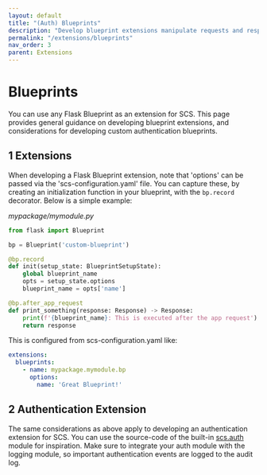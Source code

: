 ```yaml
---
layout: default
title: "(Auth) Blueprints"
description: "Develop blueprint extensions manipulate requests and responses"
permalink: "/extensions/blueprints"
nav_order: 3
parent: Extensions
---
```

# Blueprints
You can use any Flask Blueprint as an extension for SCS. This page provides
general guidance on developing blueprint extensions, and considerations for
developing custom authentication blueprints.

## 1 Extensions
When developing a Flask Blueprint extension, note that 'options' can be passed
via the 'scs-configuration.yaml' file. You can capture these, by creating
an initialization function in your blueprint, with the `bp.record` decorator.
Below is a simple example:

_mypackage/mymodule.py_
```python
from flask import Blueprint

bp = Blueprint('custom-blueprint')

@bp.record
def init(setup_state: BlueprintSetupState):
    global blueprint_name
    opts = setup_state.options
    blueprint_name = opts['name']

@bp.after_app_request
def print_something(response: Response) -> Response:
    print(f'{blueprint_name}: This is executed after the app request')
    return response
```

This is configured from scs-configuration.yaml like:
```yaml
extensions:
  blueprints:
    - name: mypackage.mymodule.bp
      options:
        name: 'Great Blueprint!'
```

## 2 Authentication Extension
The same considerations as above apply to developing an authentication
extension for SCS. You can use the source-code of the built-in
[scs.auth](https://github.com/Tom-Brouwer/simple-configuration-server/blob/master/scs/auth.py)
module for inspiration. Make sure to integrate your auth module with the
logging module, so important authentication events are logged to the audit log.
